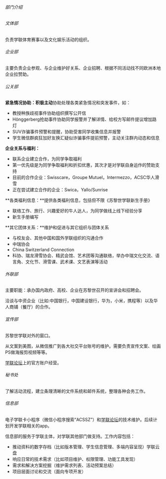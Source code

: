 ###### 部门介绍
###### 文体部
负责学联体育赛事以及文化娱乐活动的组织。

###### 企业部
主要负责企业参观、与企业维护好关系、企业招聘、根据不同活动找不同欧洲本地企业拉赞助。

###### 公关部
**紧急情况协助：积极主动**协助处理各类紧急情况和突发事件，如：
* 教授种族歧视事件协助组织撰写公开信
* Hönggerberg抢劫事件协助同学报警并了解详情、给校方写邮件提议增加路灯
* SUV诈骗事件预警和提醒，协助受害同学收集信息并报警
* 学生微信群疯狂加好友换汇疑似诈骗事件提前预警，主动关注群内动态和信息

**企业关系与福利：**
* 联系企业建立合作，为同学争取福利
* 第一优先级是为同学争取福利和折扣优惠，其次才是对学联自身运作的赞助支持
* 目前的合作企业：Swisscare，Groupe Mutuel，Intermezzo，ACSC华人滑雪
* 正在尝试建立合作的企业：Swica，Yallo/Sunrise

**各类福利信息：**提供各类福利信息，包括但不限《苏黎世学联新生手册》
* 联络工作、旅行、兴趣爱好的牛人达人，为同学做线上线下经验分享
* 新生手册编写

**其它团体关系：**维护和促进与其它组织与团体关系
* 与校友会、其他中国和国外学联组织的沟通合作
* 中瑞协会
* China Switzerland Connection
* 科协、瑞龙滑雪协会、精武会馆、艺术团等沟通联络，举办中瑞文化交流、语言角、文化节、滑雪课、武术课、文艺表演等活动



###### 外联部
主要职能：承办国内政府、高校、企业在苏黎世召开的宣讲会和招聘会。

洽谈与中资企业（比如:中国银行，中国建设银行，华为，小米，携程等）以及华人商铺（餐厅）的合作。

###### 宣传部
苏黎世学联对外的窗口。

从文案到美图，从微信推广到各大社交平台账号的维护。需要负责宣传文案、绘画PS做海报剪视频等等。

[学联论坛](https://forum.acssz.org)上的官方账户经营。
 
###### 秘书处
了解活动流程，建立条理清晰的文件系统和邮件系统，整理各种会务工作。

###### 信息部
电子学联卡小程序（微信小程序搜索“ACSSZ”）和[学联论坛](https://forum.acssz.org)的技术维护。后续计划开发学联相关的app。

信息部的服务于学联主体，对学联其他部门做支持。工作内容包括：
- 推动资料的数字存档（比如版本管理、学生信息管理、多端内容呈现）学联云盘
- 响应日常的技术需求（比如项目维护、权限管理、功能工具发现）
- 需求和解决方案挖掘（维护需求列表、活动预案总结）
- 项目层面讨论和交流（面向专项开发）